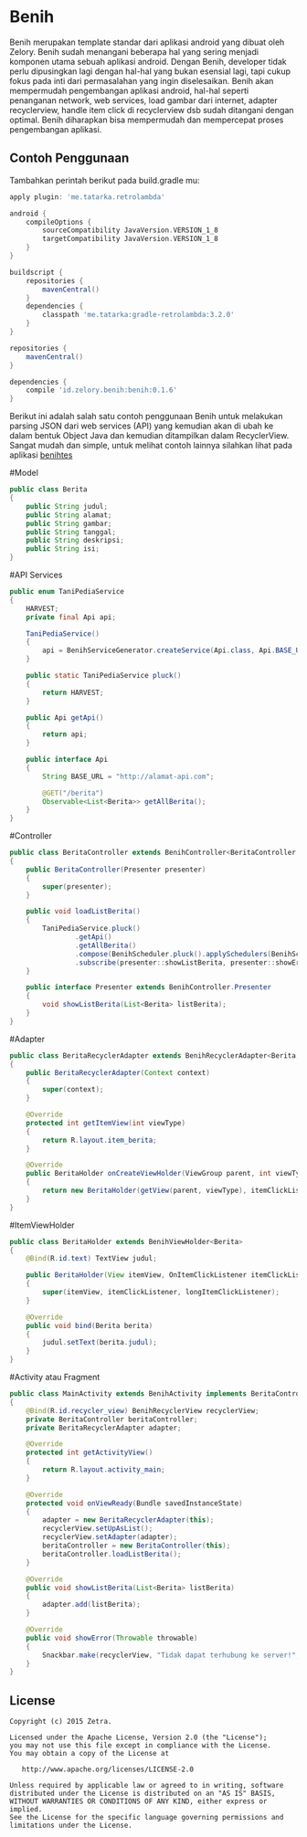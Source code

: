Benih
======
Benih merupakan template standar dari aplikasi android yang dibuat oleh Zelory. Benih sudah menangani beberapa hal yang sering menjadi komponen utama sebuah aplikasi android. Dengan Benih, developer tidak perlu dipusingkan lagi dengan hal-hal yang bukan esensial lagi, tapi cukup fokus pada inti dari permasalahan yang ingin diselesaikan. Benih akan mempermudah pengembangan aplikasi android, hal-hal seperti penanganan network, web services, load gambar dari internet, adapter recyclerview, handle item click di recyclerview dsb sudah ditangani dengan optimal. Benih diharapkan bisa mempermudah dan mempercepat proses pengembangan aplikasi.

Contoh Penggunaan
-------
Tambahkan perintah berikut pada build.gradle mu:

```groovy
apply plugin: 'me.tatarka.retrolambda'

android {
    compileOptions {
        sourceCompatibility JavaVersion.VERSION_1_8
        targetCompatibility JavaVersion.VERSION_1_8
    }
}

buildscript {
    repositories {
        mavenCentral()
    }
    dependencies {
        classpath 'me.tatarka:gradle-retrolambda:3.2.0'
    }
}

repositories {
    mavenCentral()
}

dependencies {
    compile 'id.zelory.benih:benih:0.1.6'
}
```

Berikut ini adalah salah satu contoh penggunaan Benih untuk melakukan parsing JSON dari web services (API) yang kemudian akan di ubah ke dalam bentuk Object Java dan kemudian ditampilkan dalam RecyclerView. Sangat mudah dan simple, untuk melihat contoh lainnya silahkan lihat pada aplikasi <a href="https://github.com/zetbaitsu/Benih/tree/master/benihtes">benihtes</a>

#Model
```java
public class Berita
{
    public String judul;
    public String alamat;
    public String gambar;
    public String tanggal;
    public String deskripsi;
    public String isi;
}
```
#API Services
```java
public enum TaniPediaService
{
    HARVEST;
    private final Api api;

    TaniPediaService()
    {
        api = BenihServiceGenerator.createService(Api.class, Api.BASE_URL);
    }

    public static TaniPediaService pluck()
    {
        return HARVEST;
    }

    public Api getApi()
    {
        return api;
    }

    public interface Api
    {
        String BASE_URL = "http://alamat-api.com";

        @GET("/berita")
        Observable<List<Berita>> getAllBerita();
    }
}
```

#Controller
```java
public class BeritaController extends BenihController<BeritaController.Presenter>
{
    public BeritaController(Presenter presenter)
    {
        super(presenter);
    }

    public void loadListBerita()
    {
        TaniPediaService.pluck()
                .getApi()
                .getAllBerita()
                .compose(BenihScheduler.pluck().applySchedulers(BenihScheduler.Type.IO))
                .subscribe(presenter::showListBerita, presenter::showError);
    }

    public interface Presenter extends BenihController.Presenter
    {
        void showListBerita(List<Berita> listBerita);
    }
}
```

#Adapter
```java
public class BeritaRecyclerAdapter extends BenihRecyclerAdapter<Berita, BeritaHolder>
{
    public BeritaRecyclerAdapter(Context context)
    {
        super(context);
    }

    @Override
    protected int getItemView(int viewType)
    {
        return R.layout.item_berita;
    }

    @Override
    public BeritaHolder onCreateViewHolder(ViewGroup parent, int viewType)
    {
        return new BeritaHolder(getView(parent, viewType), itemClickListener, longItemClickListener);
    }
}
```

#ItemViewHolder
```java
public class BeritaHolder extends BenihViewHolder<Berita>
{
    @Bind(R.id.text) TextView judul;

    public BeritaHolder(View itemView, OnItemClickListener itemClickListener, OnLongItemClickListener longItemClickListener)
    {
        super(itemView, itemClickListener, longItemClickListener);
    }

    @Override
    public void bind(Berita berita)
    {
        judul.setText(berita.judul);
    }
}
```

#Activity atau Fragment
```java
public class MainActivity extends BenihActivity implements BeritaController.Presenter
{
    @Bind(R.id.recycler_view) BenihRecyclerView recyclerView;
    private BeritaController beritaController;
    private BeritaRecyclerAdapter adapter;

    @Override
    protected int getActivityView()
    {
        return R.layout.activity_main;
    }

    @Override
    protected void onViewReady(Bundle savedInstanceState)
    {
        adapter = new BeritaRecyclerAdapter(this);
        recyclerView.setUpAsList();
        recyclerView.setAdapter(adapter);
        beritaController = new BeritaController(this);
        beritaController.loadListBerita();
    }

    @Override
    public void showListBerita(List<Berita> listBerita)
    {
        adapter.add(listBerita);
    }

    @Override
    public void showError(Throwable throwable)
    {
        Snackbar.make(recyclerView, "Tidak dapat terhubung ke server!", Snackbar.LENGTH_LONG).show();
    }
}
```

License
-------
    Copyright (c) 2015 Zetra.
    
    Licensed under the Apache License, Version 2.0 (the "License");
    you may not use this file except in compliance with the License.
    You may obtain a copy of the License at

       http://www.apache.org/licenses/LICENSE-2.0

    Unless required by applicable law or agreed to in writing, software
    distributed under the License is distributed on an "AS IS" BASIS,
    WITHOUT WARRANTIES OR CONDITIONS OF ANY KIND, either express or implied.
    See the License for the specific language governing permissions and
    limitations under the License.
